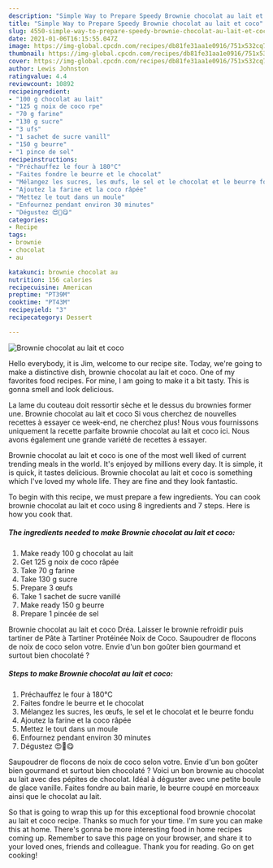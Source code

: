 ```yaml
---
description: "Simple Way to Prepare Speedy Brownie chocolat au lait et coco"
title: "Simple Way to Prepare Speedy Brownie chocolat au lait et coco"
slug: 4550-simple-way-to-prepare-speedy-brownie-chocolat-au-lait-et-coco
date: 2021-01-06T16:15:55.047Z
image: https://img-global.cpcdn.com/recipes/db81fe31aa1e0916/751x532cq70/brownie-chocolat-au-lait-et-coco-photo-principale-de-la-recette.jpg
thumbnail: https://img-global.cpcdn.com/recipes/db81fe31aa1e0916/751x532cq70/brownie-chocolat-au-lait-et-coco-photo-principale-de-la-recette.jpg
cover: https://img-global.cpcdn.com/recipes/db81fe31aa1e0916/751x532cq70/brownie-chocolat-au-lait-et-coco-photo-principale-de-la-recette.jpg
author: Lewis Johnston
ratingvalue: 4.4
reviewcount: 10892
recipeingredient:
- "100 g chocolat au lait"
- "125 g noix de coco rpe"
- "70 g farine"
- "130 g sucre"
- "3 ufs"
- "1 sachet de sucre vanill"
- "150 g beurre"
- "1 pince de sel"
recipeinstructions:
- "Préchauffez le four à 180°C"
- "Faites fondre le beurre et le chocolat"
- "Mélangez les sucres, les œufs, le sel et le chocolat et le beurre fondu"
- "Ajoutez la farine et la coco râpée"
- "Mettez le tout dans un moule"
- "Enfournez pendant environ 30 minutes"
- "Dégustez 😍🤩😋"
categories:
- Recipe
tags:
- brownie
- chocolat
- au

katakunci: brownie chocolat au 
nutrition: 156 calories
recipecuisine: American
preptime: "PT39M"
cooktime: "PT43M"
recipeyield: "3"
recipecategory: Dessert

---
```



![Brownie chocolat au lait et coco](https://img-global.cpcdn.com/recipes/db81fe31aa1e0916/751x532cq70/brownie-chocolat-au-lait-et-coco-photo-principale-de-la-recette.jpg)

Hello everybody, it is Jim, welcome to our recipe site. Today, we're going to make a distinctive dish, brownie chocolat au lait et coco. One of my favorites food recipes. For mine, I am going to make it a bit tasty. This is gonna smell and look delicious.

La lame du couteau doit ressortir sèche et le dessus du brownies former une. Brownie chocolat au lait et coco Si vous cherchez de nouvelles recettes à essayer ce week-end, ne cherchez plus! Nous vous fournissons uniquement la recette parfaite brownie chocolat au lait et coco ici. Nous avons également une grande variété de recettes à essayer.

Brownie chocolat au lait et coco is one of the most well liked of current trending meals in the world. It's enjoyed by millions every day. It is simple, it is quick, it tastes delicious. Brownie chocolat au lait et coco is something which I've loved my whole life. They are fine and they look fantastic.


To begin with this recipe, we must prepare a few ingredients. You can cook brownie chocolat au lait et coco using 8 ingredients and 7 steps. Here is how you cook that.

<!--inarticleads1-->

##### The ingredients needed to make Brownie chocolat au lait et coco:

1. Make ready 100 g chocolat au lait
1. Get 125 g noix de coco râpée
1. Take 70 g farine
1. Take 130 g sucre
1. Prepare 3 œufs
1. Take 1 sachet de sucre vanillé
1. Make ready 150 g beurre
1. Prepare 1 pincée de sel


Brownie chocolat au lait et coco Dréa. Laisser le brownie refroidir puis tartiner de Pâte à Tartiner Protéinée Noix de Coco. Saupoudrer de flocons de noix de coco selon votre. Envie d&#39;un bon goûter bien gourmand et surtout bien chocolaté ? 

<!--inarticleads2-->

##### Steps to make Brownie chocolat au lait et coco:

1. Préchauffez le four à 180°C
1. Faites fondre le beurre et le chocolat
1. Mélangez les sucres, les œufs, le sel et le chocolat et le beurre fondu
1. Ajoutez la farine et la coco râpée
1. Mettez le tout dans un moule
1. Enfournez pendant environ 30 minutes
1. Dégustez 😍🤩😋


Saupoudrer de flocons de noix de coco selon votre. Envie d&#39;un bon goûter bien gourmand et surtout bien chocolaté ? Voici un bon brownie au chocolat au lait avec des pépites de chocolat. Idéal à déguster avec une petite boule de glace vanille. Faites fondre au bain marie, le beurre coupé en morceaux ainsi que le chocolat au lait. 

So that is going to wrap this up for this exceptional food brownie chocolat au lait et coco recipe. Thanks so much for your time. I'm sure you can make this at home. There's gonna be more interesting food in home recipes coming up. Remember to save this page on your browser, and share it to your loved ones, friends and colleague. Thank you for reading. Go on get cooking!
